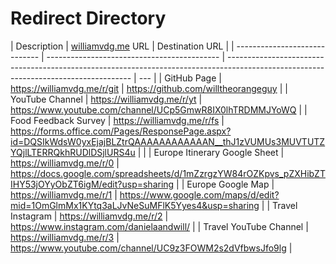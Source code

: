 # Redirect Directory

| Description                   | [williamvdg.me](https://williamvdg.me/) URL | Destination URL                                                                                                                      |
| ----------------------------- | ------------------------------------------- | ------------------------------------------------------------------------------------------------------------------------------------ | --- |
| GitHub Page                   | https://williamvdg.me/r/git                 | https://github.com/willtheorangeguy                                                                                                  |
| YouTube Channel               | https://williamvdg.me/r/yt                  | https://www.youtube.com/channel/UCp5GmwR8IX0lhTRDMMJYoWQ                                                                             |
| Food Feedback Survey          | https://williamvdg.me/r/fs                  | https://forms.office.com/Pages/ResponsePage.aspx?id=DQSIkWdsW0yxEjajBLZtrQAAAAAAAAAAAAN__thJ1zVUMUs3MUVTUTZYQjlLTERRQkhRUDlDSjlURS4u |     |
| Europe Itinerary Google Sheet | https://williamvdg.me/r/0                   | https://docs.google.com/spreadsheets/d/1mZzrgzYW84rOZKpvs_pZXHibZTIHY53jOYyObZT6igM/edit?usp=sharing                                 |
| Europe Google Map             | https://williamvdg.me/r/1                   | https://www.google.com/maps/d/edit?mid=1OmGlmMx1KYtq3aLJvNeSuMFlK5Yyes4&usp=sharing                                                  |
| Travel Instagram              | https://williamvdg.me/r/2                   | https://www.instagram.com/danielaandwill/                                                                                            |
| Travel YouTube Channel        | https://williamvdg.me/r/3                   | https://www.youtube.com/channel/UC9z3FOWM2s2dVfbwsJfo9lg                                                                             |
